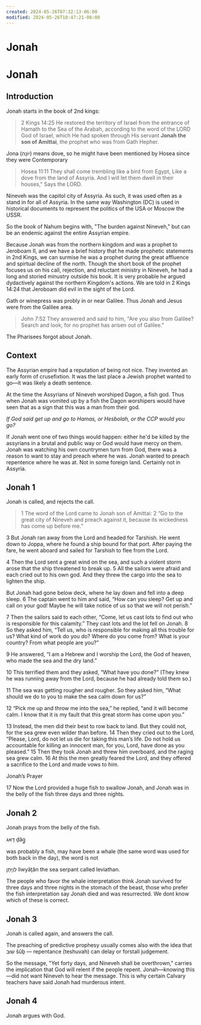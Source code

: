 ```yaml
---
created: 2024-05-26T07:32:13-06:00
modified: 2024-05-26T10:47:21-06:00
---
```


# Jonah

# Jonah


## Introduction 

Jonah starts in the book of 2nd kings:

> 2 Kings 14:25
He restored the territory of Israel from the entrance of Hamath to the Sea of the Arabah, according to the word of the LORD God of Israel, which He had spoken through His servant **Jonah the son of Amittai**, the prophet who was from Gath Hepher.

Jona (יוֹנָה) means dove, so he might have been mentioned by Hosea since they were Contemporary

> Hosea 11:11
They shall come trembling like a bird from Egypt,
Like a dove from the land of Assyria.
And I will let them dwell in their houses,"
Says the LORD.

Nineveh was the capitol city of Assyria. As such, it was used often as a stand in for all of Assyria. In the same way Washington (DC) is used in historical documents to represent the politics of the USA or Moscow the USSR.

So the book of Nahum begins with, "The burden against Nineveh," but can be an endemic against the entire Assyrian empire.

Because Jonah was from the northern kingdom and was a prophet to Jeroboam II, and we have a brief history that he made prophetic statements in 2nd Kings, we can surmise he was a prophet during the great affluence and spirtual decline of the north. Though the short book of the prophet focuses us on his call, rejection, and reluctant ministry in Nineveh, he had a long and storied minustry outside his book. It is very probable he argued dydactively against the northern Kingdom's actions. We are told in 2 Kings 14:24 that Jeroboam did evil in the sight of the Lord.

Gath or winepress was probly in or near Galilee. Thus Jonah and Jesus were from the Galilee area. 

> John 7:52
They answered and said to him, "Are you also from Galilee? Search and look, for no prophet has arisen out of Galilee."

The Pharisees forgot about Jonah. 

## Context

The Assyrian empire had a reputation of being not nice. They invented an early form of crusefixtion. It was the last place a Jewish prophet wanted to go—it was likely a death sentence. 

At the time the Assyrians of Nineveh worshiped Dagon, a fish god. Thus when Jonah was vomited up by a fish the Dagon worshipers would have seen that as a sign that this was a man from their god.

_If God said get up and go to Hamas, or Hesbolah, or the CCP would you go?_

If Jonah went one of two things would happen: either he'd be killed by the assyrians in a brutal and public way or God would have mercy on them. Jonah was watching his own countrymen turn from God, there was a reason to want to stay and preach where he was. Jonah wanted to preach repentence where he was at. Not in some foreign land. Certainly not in Assyria.

## Jonah 1
Jonah is called, and rejects the call.

> 1 The word of the Lord came to Jonah son of Amittai: 2 “Go to the great city of Nineveh and preach against it, because its wickedness has come up before me.”

3 But Jonah ran away from the Lord and headed for Tarshish. He went down to Joppa, where he found a ship bound for that port. After paying the fare, he went aboard and sailed for Tarshish to flee from the Lord.

4 Then the Lord sent a great wind on the sea, and such a violent storm arose that the ship threatened to break up. 5 All the sailors were afraid and each cried out to his own god. And they threw the cargo into the sea to lighten the ship.

But Jonah had gone below deck, where he lay down and fell into a deep sleep. 6 The captain went to him and said, “How can you sleep? Get up and call on your god! Maybe he will take notice of us so that we will not perish.”

7 Then the sailors said to each other, “Come, let us cast lots to find out who is responsible for this calamity.” They cast lots and the lot fell on Jonah. 8 So they asked him, “Tell us, who is responsible for making all this trouble for us? What kind of work do you do? Where do you come from? What is your country? From what people are you?”

9 He answered, “I am a Hebrew and I worship the Lord, the God of heaven, who made the sea and the dry land.”

10 This terrified them and they asked, “What have you done?” (They knew he was running away from the Lord, because he had already told them so.)

11 The sea was getting rougher and rougher. So they asked him, “What should we do to you to make the sea calm down for us?”

12 “Pick me up and throw me into the sea,” he replied, “and it will become calm. I know that it is my fault that this great storm has come upon you.”

13 Instead, the men did their best to row back to land. But they could not, for the sea grew even wilder than before. 14 Then they cried out to the Lord, “Please, Lord, do not let us die for taking this man’s life. Do not hold us accountable for killing an innocent man, for you, Lord, have done as you pleased.” 15 Then they took Jonah and threw him overboard, and the raging sea grew calm. 16 At this the men greatly feared the Lord, and they offered a sacrifice to the Lord and made vows to him.

Jonah’s Prayer

17 Now the Lord provided a huge fish to swallow Jonah, and Jonah was in the belly of the fish three days and three nights.

## Jonah 2
Jonah prays from the belly of the fish.

דָּאג ḏâg̱ 

was probably a fish, may have been a whale (the same word was used for both back in the day), the word is not

 לִוְיָתָן liwyâṯân 
the sea serpant called leviathan. 


The people who favor the whale interpretation think Jonah survived for three days and three nights in the stomach of the beast, those who prefer the fish interpretation say Jonah died and was resurrected. We dont know which of these is correct.

## Jonah 3
Jonah is called again, and answers the call.

The preaching of predictive prophesy usually comes also with the idea that שׁוּב šûḇ — repentance (teshuvah) can delay or forstall judgement. 

So the message, "Yet forty days, and Nineveh shall be overthrown," carries the implication that God will relent if the people repent. Jonah—knowing this—did not want Nineveh to hear the message. This is why certain Calvary teachers have said Jonah had murderous intent.

## Jonah 4
Jonah argues with God.
